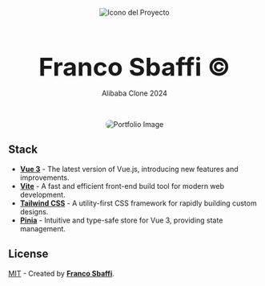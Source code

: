 <div align="center">
  
![Icono del Proyecto](https://github.com/FrancoSbaffi/Portfolio/assets/99909205/30fc803e-aabb-4af6-84e1-33fcf6e60ad8)

</div>

<h3 align="center" style="margin-bottom: 0; font-size: 50px;">
  Franco Sbaffi &copy;
</h3>

<p align="center">
  Alibaba Clone 2024
</p>
<br>
<div align="center">
  
<img src="https://github.com/FrancoSbaffi/AlibabaClone/assets/99909205/409748ce-14d9-4b95-955d-2651d4d26ff5"
 alt="Portfolio Image" style="border-radius: 10px;">
  
</div>

## Stack

- [**Vue 3**](https://v3.vuejs.org/) - The latest version of Vue.js, introducing new features and improvements.
- [**Vite**](https://vitejs.dev/) - A fast and efficient front-end build tool for modern web development.
- [**Tailwind CSS**](https://tailwindcss.com/) - A utility-first CSS framework for rapidly building custom designs.
- [**Pinia**](https://pinia.esm.dev/) - Intuitive and type-safe store for Vue 3, providing state management.

##  License

[MIT](#) - Created by [**Franco Sbaffi**](https://www.linkedin.com/in/franco-sbaffi/).
